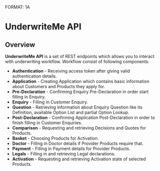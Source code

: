 FORMAT: 1A

# UnderwriteMe API

## Overview
**UnderwriteMe API** is a set of REST endpoints which allows you to interact with underwriting workflow. Workflow consist of following components:

  * **Authentication** - Receiving access token after giving valid authentication details.
  * **Application** - Creating Application which contains basic information about Customers and Products they apply for.
  * **Pre-Declaration** - Confirming Enquiry Pre-Declaration in order start filling in Enquiry.
  * **Enquiry** - Filling in Customer Enquiry.
  * **Question** - Retrieving information about Enquiry Question like its Definition, available Option List and partial Option Lookup.
  * **Post-Declaration** - Confirming Application Post-Declaration in order to finish filling in Customer Enquiries.
  * **Comparison** - Requesting and retrieving Decisions and Quotes for Products.
  * **Basket** - Choosing Products for Activation.
  * **Doctor** - Filling in Doctor details if Provider Products require that.
  * **Payment** - Filling in Payment details for Provider Products.
  * **Legals** - Filling in and retrieving Legal declarations.
  * **Activation** - Requesting and retrieving Activation state of selected Products.
